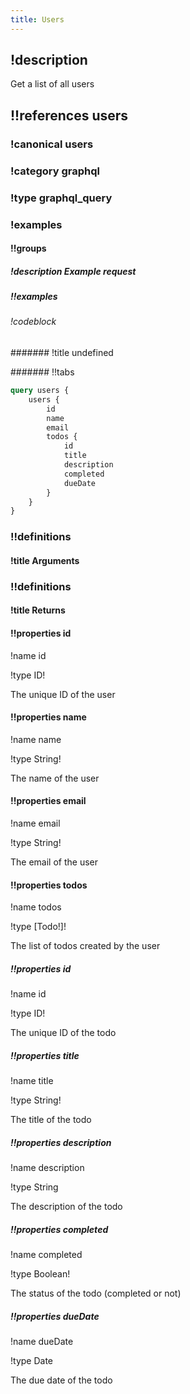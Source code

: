 ```yaml
---
title: Users
---
```

## !description


Get a list of all users

## !!references users

### !canonical users

### !category graphql

### !type graphql_query

### !examples

#### !!groups

##### !description Example request

##### !!examples

###### !codeblock

####### !title undefined

####### !!tabs

```graphql !code graphql
query users {
    users {
        id
        name
        email
        todos {
            id
            title
            description
            completed
            dueDate
        }
    }
}
```

### !!definitions

#### !title Arguments

### !!definitions

#### !title Returns

#### !!properties id

!name id

!type ID!

The unique ID of the user

#### !!properties name

!name name

!type String!

The name of the user

#### !!properties email

!name email

!type String!

The email of the user

#### !!properties todos

!name todos

!type \[Todo!]!

The list of todos created by the user

##### !!properties id

!name id

!type ID!

The unique ID of the todo

##### !!properties title

!name title

!type String!

The title of the todo

##### !!properties description

!name description

!type String

The description of the todo

##### !!properties completed

!name completed

!type Boolean!

The status of the todo (completed or not)

##### !!properties dueDate

!name dueDate

!type Date

The due date of the todo
